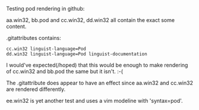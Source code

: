 Testing pod rendering in github:

aa.win32, bb.pod and cc.win32, dd.win32 all contain the exact some content.

.gitattributes contains:

	cc.win32 linguist-language=Pod
	dd.win32 linguist-language=Pod linguist-documentation

I would've expected(/hoped) that this would be enough to make rendering
of cc.win32 and bb.pod the same but it isn't. :-(

The .gitattribute does appear to have an effect since aa.win32 and cc.win32
are rendered differently.

ee.win32 is yet another test and uses a vim modeline with 'syntax=pod'.
